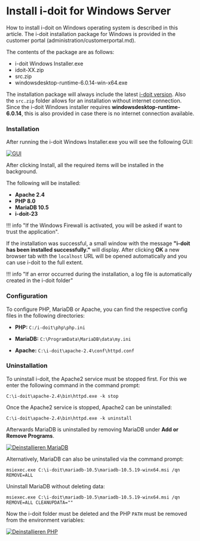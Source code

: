 # Install i-doit for Windows Server

How to install i-doit on Windows operating system is described in this article.
The i-doit installation package for Windows is provided in the customer portal (administration/customerportal.md).

The contents of the package are as follows:

- i-doit Windows Installer.exe
- idoit-XX.zip
- src.zip
- windowsdesktop-runtime-6.0.14-win-x64.exe

The installation package will always include the latest [i-doit version](../../../version-history/index.md). Also the `src.zip` folder allows for an installation without internet connection.
Since the i-doit Windows installer requires **windowsdesktop-runtime-6.0.14**, this is also provided in case there is no internet connection available.

### Installation

After running the i-doit Windows Installer.exe you will see the following GUI:

[![GUI](../../../assets/images/en/installation/manual-installation/microsoft-windows-server/i-doit-windows/1-idw.png)](../../../assets/images/en/installation/manual-installation/microsoft-windows-server/i-doit-windows/1-idw.png)

After clicking Install, all the required items will be installed in the background.

The following will be installed:

* **Apache 2.4**
* **PHP 8.0**
* **MariaDB 10.5**
* **i-doit-23**

!!! info "If the Windows Firewall is activated, you will be asked if want to trust the application".

If the installation was successful, a small window with the message **"i-doit has been installed successfully."** will display.
After clicking **OK** a new browser tab with the `localhost` URL will be opened automatically and you can use i-doit to the full extent.

!!! info "If an error occurred during the installation, a log file is automatically created in the i-doit folder"

### Configuration

To configure PHP, MariaDB or Apache, you can find the respective config files in the following directories:

* **PHP:**
    `C:/i-doit\php\php.ini`

* **MariaDB:**
    `C:\ProgramData\MariaDB\data\my.ini`

* **Apache:**
    `C:\i-doit\apache-2.4\conf\httpd.conf`

### Uninstallation

To uninstall i-doit, the Apache2 service must be stopped first.
For this we enter the following command in the command prompt:

    C:\i-doit\apache-2.4\bin\httpd.exe -k stop

Once the Apache2 service is stopped, Apache2 can be uninstalled:

    C:\i-doit\apache-2.4\bin\httpd.exe -k uninstall

Afterwards MariaDB is uninstalled by removing MariaDB under **Add or Remove Programs**.

[![Deinstallieren MariaDB](../../../assets/images/en/installation/manual-installation/microsoft-windows-server/i-doit-windows/2-idw.png)](../../../assets/images/en/installation/manual-installation/microsoft-windows-server/i-doit-windows/2-idw.png)

Alternatively, MariaDB can also be uninstalled via the command prompt:

    msiexec.exe C:\i-doit\mariadb-10.5\mariadb-10.5.19-winx64.msi /qn REMOVE=ALL

Uninstall MariaDB without deleting data:

    msiexec.exe C:\i-doit\mariadb-10.5\mariadb-10.5.19-winx64.msi /qn REMOVE=ALL CLEANUPDATA=""

Now the i-doit folder must be deleted and the PHP `PATH` must be removed from the environment variables:

[![Deinstallieren PHP](../../../assets/images/en/installation/manual-installation/microsoft-windows-server/i-doit-windows/3-idw.png)](../../../assets/images/en/installation/manual-installation/microsoft-windows-server/i-doit-windows/3-idw.png)
